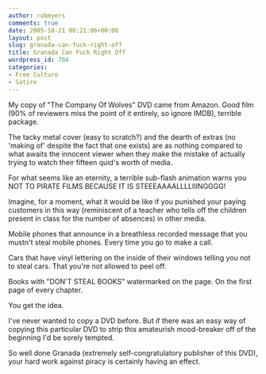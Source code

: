 ```yaml
---
author: robmyers
comments: true
date: 2005-10-21 06:21:06+00:00
layout: post
slug: granada-can-fuck-right-off
title: Granada Can Fuck Right Off
wordpress_id: 704
categories:
- Free Culture
- Satire
---
```


  
My copy of "The Company Of Wolves" DVD came from Amazon. Good film (90% of reviewers miss the point of it entirely, so ignore IMDB), terrible package.  


  
The tacky metal cover (easy to scratch?) and the dearth of extras (no 'making of' despite the fact that one exists) are as nothing compared to what awaits the innocent viewer when they make the mistake of actually trying to watch their fifteen quid's worth of media.  


  
For what seems like an eternity, a terrible sub-flash animation warns you NOT TO PIRATE FILMS BECAUSE IT IS STEEEAAAALLLLIIINGGGG!  


  
Imagine, for a moment, what it would be like if you punished your paying customers in this way (reminiscent of a teacher who tells off the children present in class for the number of absences) in other media.  


  
Mobile phones that announce in a breathless recorded message that you mustn't steal mobile phones. Every time you go to make a call.  


  
Cars that have vinyl lettering on the inside of their windows telling you not to steal cars. That you're not allowed to peel off.  


  
Books with "DON'T STEAL BOOKS" watermarked on the page. On the first page of every chapter.  


  
You get the idea.  


  
I've never wanted to copy a DVD before. But if there was an easy way of copying this particular DVD to strip this amateurish mood-breaker off of the beginning I'd be sorely tempted.  


  
So well done Granada (extremely self-congratulatory publisher of this DVD), your hard work against piracy is certainly having an effect.  


  


